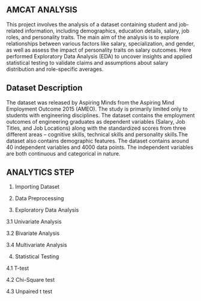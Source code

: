## AMCAT ANALYSIS

This project involves the analysis of a dataset containing student and job-related information, including demographics, education details, salary, job roles, and personality traits. 
The main aim of the analysis is to explore relationships between various factors like salary, specialization, and gender, as well as assess the impact of personality traits on salary outcomes.
Here performed Exploratory Data Analysis (EDA) to uncover insights and applied statistical testing to validate claims and assumptions about salary distribution and role-specific averages.

## Dataset Description

The dataset was released by Aspiring Minds from the Aspiring Mind Employment Outcome 2015 (AMEO). The study is primarily limited only to students with engineering disciplines.
The dataset contains the employment outcomes of engineering graduates as dependent variables (Salary, Job Titles, and Job Locations) along with the standardized scores 
from three different areas – cognitive skills, technical skills and personality skills.The dataset also contains demographic features. 
The dataset contains around 40 independent variables and 4000 data points. The independent variables are both continuous and categorical in nature. 


## ANALYTICS STEP
1. Importing Dataset

2. Data Preprocessing

3. Exploratory Data Analysis

 3.1 Univariate Analysis
 
 3.2 Bivariate Analysis
 
 3.4 Multivariate Analysis  
 
4. Statistical Testing

 4.1 T-test
 
 4.2 Chi-Square test
 
 4.3 Unpaired t test
